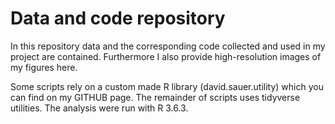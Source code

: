 # Data and code repository

In this repository data and the corresponding code collected and used in my project are contained. Furthermore I also provide high-resolution images of my figures here.

Some scripts rely on a custom made R library (david.sauer.utility) which you can find on my GITHUB page. The remainder of scripts uses tidyverse utilities. The analysis were run with R 3.6.3.
